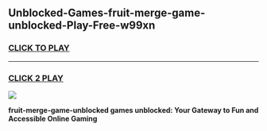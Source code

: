 
## Unblocked-Games-fruit-merge-game-unblocked-Play-Free-w99xn
<h3>
<a href="https://premium76.site?title=fruit-merge-game-unblocked&ref=18A1">CLICK TO PLAY</a></h3>
<hr>

<h3>
<a href="https://premium76.site?title=fruit-merge-game-unblocked&ref=18A1">CLICK 2 PLAY</a>
  
</h3>

<a href="https://premium76.site?title=fruit-merge-game-unblocked&ref=18A1"><img src="https://clearcache.store/games.png"></a>


**fruit-merge-game-unblocked games unblocked: Your Gateway to Fun and Accessible Online Gaming**
